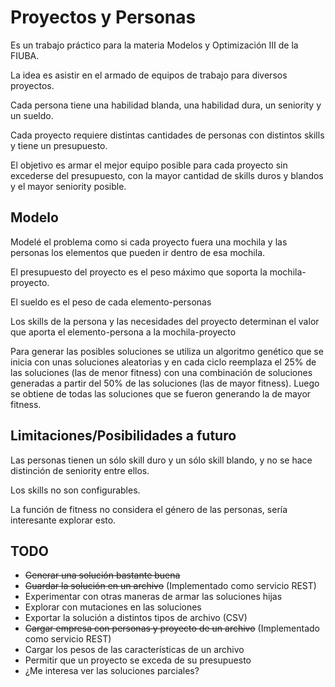 # Proyectos y Personas

Es un trabajo práctico para la materia Modelos y Optimización III de la FIUBA.

La idea es asistir en el armado de equipos de trabajo para diversos proyectos.

Cada persona tiene una habilidad blanda, una habilidad dura, un seniority y un sueldo.

Cada proyecto requiere distintas cantidades de personas con distintos skills y tiene un presupuesto.

El objetivo es armar el mejor equipo posible para cada proyecto sin excederse del presupuesto, con la mayor cantidad de skills duros y blandos y el mayor seniority posible.

## Modelo

Modelé el problema como si cada proyecto fuera una mochila y las personas los elementos que pueden ir dentro de esa mochila.

El presupuesto del proyecto es el peso máximo que soporta la mochila-proyecto.

El sueldo es el peso de cada elemento-personas

Los skills de la persona y las necesidades del proyecto determinan el valor que aporta el elemento-persona a la mochila-proyecto

Para generar las posibles soluciones se utiliza un algoritmo genético que se inicia con unas soluciones aleatorias y en cada ciclo reemplaza el 25% de las soluciones (las de menor fitness) con una combinación de soluciones generadas a partir del 50% de las soluciones (las de mayor fitness). Luego se obtiene de todas las soluciones que se fueron generando la de mayor fitness.

## Limitaciones/Posibilidades a futuro

Las personas tienen un sólo skill duro y un sólo skill blando, y no se hace distinción de seniority entre ellos.

Los skills no son configurables.

La función de fitness no considera el género de las personas, sería interesante explorar esto.

## TODO
* ~~Generar una solución bastante buena~~
* ~~Guardar la solución en un archivo~~ (Implementado como servicio REST)
* Experimentar con otras maneras de armar las soluciones hijas
* Explorar con mutaciones en las soluciones
* Exportar la solución a distintos tipos de archivo (CSV)
* ~~Cargar empresa con personas y proyecto de un archivo~~ (Implementado como servicio REST)
* Cargar los pesos de las características de un archivo
* Permitir que un proyecto se exceda de su presupuesto
* ¿Me interesa ver las soluciones parciales?